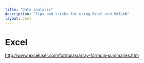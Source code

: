```yaml
---
title: "Data analysis"
description: "Tips and tricks for using Excel and MATLAB"
layout: post
---
```



# Excel

http://www.exceluser.com/formulas/array-formula-summaries.htm
